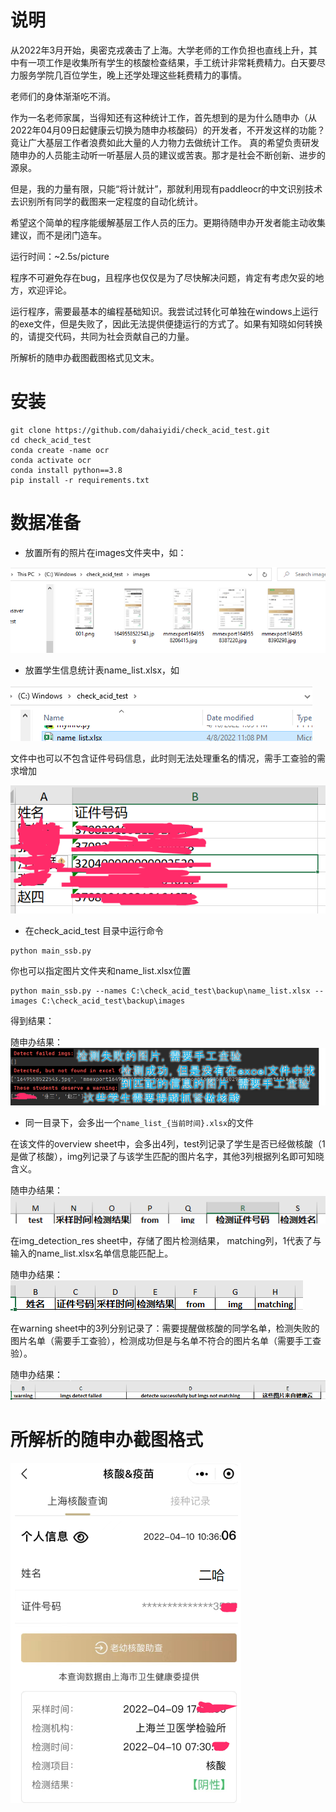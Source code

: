 
# 说明

从2022年3月开始，奥密克戎袭击了上海。大学老师的工作负担也直线上升，其中有一项工作是收集所有学生的核酸检查结果，手工统计非常耗费精力。白天要尽力服务学院几百位学生，晚上还学处理这些耗费精力的事情。

老师们的身体渐渐吃不消。

作为一名老师家属，当得知还有这种统计工作，首先想到的是为什么随申办（从2022年04月09日起健康云切换为随申办核酸码）的开发者，不开发这样的功能？竟让广大基层工作者浪费如此大量的人力物力去做统计工作。 真的希望负责研发随申办的人员能主动听一听基层人员的建议或苦衷。那才是社会不断创新、进步的源泉。

但是，我的力量有限，只能“将计就计”，那就利用现有paddleocr的中文识别技术去识别所有同学的截图来一定程度的自动化统计。

希望这个简单的程序能缓解基层工作人员的压力。更期待随申办开发者能主动收集建议，而不是闭门造车。

运行时间：~2.5s/picture

程序不可避免存在bug，且程序也仅仅是为了尽快解决问题，肯定有考虑欠妥的地方，欢迎评论。

运行程序，需要最基本的编程基础知识。我尝试过转化可单独在windows上运行的exe文件，但是失败了，因此无法提供便捷运行的方式了。如果有知晓如何转换的，请提交代码，共同为社会贡献自己的力量。

所解析的随申办截图截图格式见文末。

# 安装
```
git clone https://github.com/dahaiyidi/check_acid_test.git
cd check_acid_test
conda create -name ocr
conda activate ocr
conda install python==3.8
pip install -r requirements.txt
```

# 数据准备

* 放置所有的照片在images文件夹中，如：

![img.png](utils/img1.png)

* 放置学生信息统计表name_list.xlsx，如

![img.png](utils/img7.png)

文件中也可以不包含证件号码信息，此时则无法处理重名的情况，需手工查验的需求增加

![img.png](utils/img2.png)

* 在check_acid_test 目录中运行命令

```
python main_ssb.py
```
你也可以指定图片文件夹和name_list.xlsx位置

```
python main_ssb.py --names C:\check_acid_test\backup\name_list.xlsx --images C:\check_acid_test\backup\images
```

得到结果：

随申办结果：![img.png](utils/img3.png)

* 同一目录下，会多出一个```name_list_{当前时间}.xlsx```的文件

在该文件的overview sheet中，会多出4列，test列记录了学生是否已经做核酸（1是做了核酸），img列记录了与该学生匹配的图片名字，其他3列根据列名即可知晓含义。

随申办结果：![img.png](utils/img4.png)

在img_detection_res sheet中，存储了图片检测结果， matching列，1代表了与输入的name_list.xlsx名单信息能匹配上。

随申办结果：![img.png](utils/img5.png)

在warning sheet中的3列分别记录了：需要提醒做核酸的同学名单，检测失败的图片名单（需要手工查验），检测成功但是与名单不符合的图片名单（需要手工查验）。

随申办结果：![img.png](utils/img6.png)

# 所解析的随申办截图格式

![img.png](utils/img8.png)
